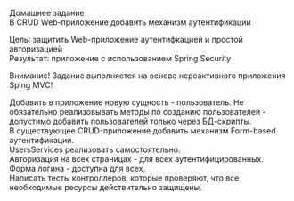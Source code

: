 Домашнее задание   
В CRUD Web-приложение добавить механизм аутентификации   

Цель: защитить Web-приложение аутентифкацией и простой авторизацией   
Результат: приложение с использованием Spring Security   

Внимание! Задание выполняется на основе нереактивного приложения Sping MVC!   

Добавить в приложение новую сущность - пользователь. Не обязательно реализовывать методы по созданию пользователей - допустимо добавить пользователей только через БД-скрипты.   
В существующее CRUD-приложение добавить механизм Form-based аутентификации.   
UsersServices реализовать самостоятельно.   
Авторизация на всех страницах - для всех аутентифицированных. Форма логина - доступна для всех.   
Написать тесты контроллеров, которые проверяют, что все необходимые ресурсы действительно защищены.   